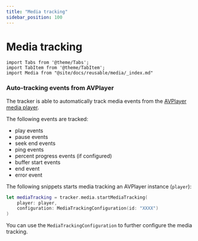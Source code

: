 ```yaml
---
title: "Media tracking"
sidebar_position: 100
---
```


# Media tracking

```mdx-code-block
import Tabs from '@theme/Tabs';
import TabItem from '@theme/TabItem';
import Media from "@site/docs/reusable/media/_index.md"
```

<Tabs groupId="platform" queryString>
  <TabItem value="ios" label="iOS" default>

<Media tracker="ios" />

### Auto-tracking events from AVPlayer

The tracker is able to automatically track media events from the [AVPlayer media player](https://developer.apple.com/documentation/avfoundation/avplayer).

The following events are tracked:

* play events
* pause events
* seek end events
* ping events
* percent progress events (if configured)
* buffer start events
* end event
* error event

The following snippets starts media tracking an AVPlayer instance (`player`):

```swift
let mediaTracking = tracker.media.startMediaTracking(
    player: player,
    configuration: MediaTrackingConfiguration(id: "XXXX")
)
```

You can use the `MediaTrackingConfiguration` to further configure the media tracking.

  </TabItem>
  <TabItem value="android" label="Android (Kotlin)">

<Media tracker="android-kotlin" />

  </TabItem>
  <TabItem value="android-java" label="Android (Java)">

<Media tracker="android-java" />

  </TabItem>
</Tabs>
